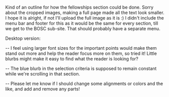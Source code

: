 
Kind of an outline for how the fellowships section could be done. Sorry about the cropped images, making a full page made all the text look smaller. I hope it is alright, if not I'll upload the full image as it is :) I didn't include the menu bar and footer for this as it would be the same for every section, till we get to the BOSC sub-site. That should probably have a separate menu. 

Desktop version: 

-- I feel using larger font sizes for the important points would make them stand out more and help the reader focus more on them, so tried it! Little blurbs might make it easy to find what the reader is looking for?

-- The blue blurb in the selection criteria is supposed to remain constant while we're scrolling in that section.

-- Please let me know if I should change some alignments or colors and the like, and add and remove any parts!
